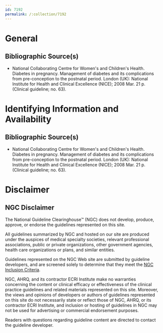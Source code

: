 ```yaml
---
id: 7192
permalink: /:collection/7192
---
```


# General

## Bibliographic Source(s)

- National Collaborating Centre for Women's and Children's Health. Diabetes in pregnancy. Management of diabetes and its complications from pre-conception to the postnatal period. London (UK): National Institute for Health and Clinical Excellence (NICE); 2008 Mar. 21 p. (Clinical guideline; no. 63).

# Identifying Information and Availability

## Bibliographic Source(s)

- National Collaborating Centre for Women's and Children's Health. Diabetes in pregnancy. Management of diabetes and its complications from pre-conception to the postnatal period. London (UK): National Institute for Health and Clinical Excellence (NICE); 2008 Mar. 21 p. (Clinical guideline; no. 63).

# Disclaimer

## NGC Disclaimer

The National Guideline Clearinghouse™ (NGC) does not develop, produce, approve, or endorse the guidelines represented on this site.

All guidelines summarized by NGC and hosted on our site are produced under the auspices of medical specialty societies, relevant professional associations, public or private organizations, other government agencies, health care organizations or plans, and similar entities.

Guidelines represented on the NGC Web site are submitted by guideline developers, and are screened solely to determine that they meet the [NGC Inclusion Criteria](/help-and-about/summaries/inclusion-criteria).

NGC, AHRQ, and its contractor ECRI Institute make no warranties concerning the content or clinical efficacy or effectiveness of the clinical practice guidelines and related materials represented on this site. Moreover, the views and opinions of developers or authors of guidelines represented on this site do not necessarily state or reflect those of NGC, AHRQ, or its contractor ECRI Institute, and inclusion or hosting of guidelines in NGC may not be used for advertising or commercial endorsement purposes.

Readers with questions regarding guideline content are directed to contact the guideline developer.

